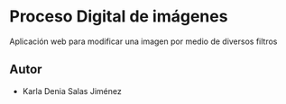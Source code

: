 # Proceso Digital de imágenes
Aplicación web para modificar una imagen por medio de diversos filtros

## Autor ##
* Karla Denia Salas Jiménez
